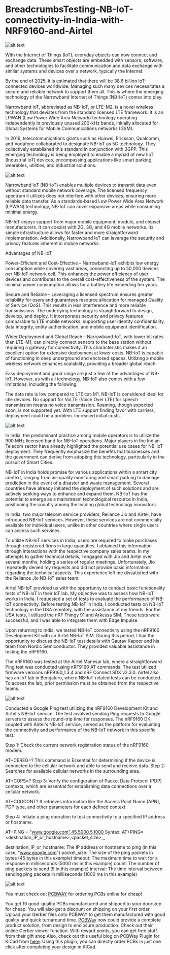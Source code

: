 # BreadcrumbsTesting-NB-IoT-connectivity-in-India-with-NRF9160-and-Airtel

![alt text](https://hackster.imgix.net/uploads/attachments/1669125/_dsc1126_McazSQNz1C.JPG?auto=compress%2Cformat&w=740&h=555&fit=max)

With the Internet of Things (IoT), everyday objects can now connect and exchange data. These smart objects are embedded with sensors, software, and other technologies to facilitate communication and data exchange with similar systems and devices over a network, typically the Internet.

By the end of 2025, it is estimated that there will be 38.6 billion IoT-connected devices worldwide. Managing such many devices necessitates a secure and reliable network to support them all. This is where the emerging technology of the Narrowband Internet of Things (NB-IoT) comes into play.

Narrowband IoT, abbreviated as NB-IoT, or LTE-M2, is a novel wireless technology that deviates from the standard licensed LTE framework. It is an LPWAN (Low Power Wide Area Network) technology operating independently in previously unused 200-kHz bands, initially allocated for Global Systems for Mobile Communications networks (GSM).

In 2016, telecommunications giants such as Huawei, Ericsson, Qualcomm, and Vodafone collaborated to designate NB-IoT as 5G technology. They collectively established this standard in conjunction with 3GPP. This emerging technology is being employed to enable a myriad of new IIoT (Industrial IoT) devices, encompassing applications like smart parking, wearables, utilities, and industrial solutions.

![alt text](https://hackster.imgix.net/uploads/attachments/1669126/nbiot_green_rgb_lR48BLMHK5.jpg?auto=compress%2Cformat&w=740&h=555&fit=max)

Narrowband IoT (NB-IoT) enables multiple devices to transmit data even without standard mobile network coverage. The licensed frequency spectrum it utilizes does not interfere with other devices, ensuring more reliable data transfer. As a standards-based Low Power Wide Area Network (LPWAN) technology, NB-IoT can cover expansive areas while consuming minimal energy.

NB-IoT enjoys support from major mobile equipment, module, and chipset manufacturers. It can coexist with 2G, 3G, and 4G mobile networks. Its simple infrastructure allows for faster and more straightforward implementation. Additionally, Narrowband IoT can leverage the security and privacy features inherent in mobile networks.

Advantages of NB-IoT

Power-Efficient and Cost-Effective – Narrowband-IoT exhibits low energy consumption while covering vast areas, connecting up to 50,000 devices per NB-IoT network cell. This enhances the power efficiency of user devices and contributes to the overall cost-effectiveness of the system. The minimal power consumption allows for a battery life exceeding ten years.

Secure and Reliable – Leveraging a licensed spectrum ensures greater reliability for users and guarantees resource allocation for managed Quality of Service (QoS). This results in less interference and more reliable transmissions. The underlying technology is straightforward to design, develop, and deploy. It incorporates security and privacy features comparable to LTE mobile networks, supporting user identity confidentiality, data integrity, entity authentication, and mobile equipment identification.

Wider Deployment and Global Reach – Narrowband-IoT, with lower bit rates than LTE-M1, can directly connect sensors to the base station without requiring a gateway for connectivity. This characteristic makes it an excellent option for extensive deployment at lower costs. NB-IoT is capable of functioning in deep underground and enclosed spaces. Utilizing a mobile wireless network enhances scalability, providing a broader global reach.

Easy deployment and good range are just a few of the advantages of NB-IoT. However, as with all technology, NB-IoT also comes with a few limitations, including the following:

The data rate is low compared to LTE cat-M1.
NB-IoT is considered ideal for idle devices.
No support for VoLTE (Voice Over LTE) for speech transmission means no voice transmission.
Roaming, though expected soon, is not supported yet.
With LTE support finding favor with carriers, deployment could be a problem.
Increased initial costs.

![alt text](https://hackster.imgix.net/uploads/attachments/1669129/_dsc1133_1AReY04Jem.JPG?auto=compress%2Cformat&w=740&h=555&fit=max)

In India, the predominant practice among mobile operators is to utilize the 900 MHz licensed band for NB-IoT operations. Major players in the Indian Telecom sector have already highlighted the potential use cases for NB-IoT deployment. They frequently emphasize the benefits that businesses and the government can derive from adopting this technology, particularly in the pursuit of Smart Cities.

NB-IoT in India holds promise for various applications within a smart city context, ranging from air-quality monitoring and smart parking to damage prediction in the event of a disaster and waste management. Several countries have already initiated the deployment of such solutions and are actively seeking ways to enhance and expand them. NB-IoT has the potential to emerge as a mainstream technological resource in India, positioning the country among the leading global technology innovators.

In India, two major telecom service providers, Reliance Jio and Airtel, have introduced NB-IoT services. However, these services are not commercially available for individual users, unlike in other countries where single users can access such services.

To utilize NB-IoT services in India, users are required to make purchases through registered firms in large quantities. I obtained this information through interactions with the respective company sales teams. In my attempts to gather technical details, I engaged with Jio and Airtel over several months, holding a series of regular meetings. Unfortunately, Jio repeatedly denied my requests and did not provide basic information regarding the technical aspects. This experience left me dissatisfied with the Reliance Jio NB-IoT sales team.

Airtel NB-IoT provided us with the opportunity to conduct basic functionality tests of NB-IoT in their IoT lab. My objective was to assess how NB-IoT works in India. I requested a set of tests to evaluate the performance of NB-IoT connectivity. Before testing NB-IoT in India, I conducted tests on NB-IoT technology in the USA remotely, with the assistance of my friends. For the USA tests, I utilized the nRF Thingy 91 and Arkessa SIM. These tests were successful, and I was able to integrate them with Edge Impulse.

Upon returning to India, we tested NB-IoT connectivity using the nRF9160 Development Kit with an Airtel NB-IoT SIM. During this period, I had the opportunity to discuss the NB-IoT test details with Gaurav Kapoor and his team from Nordic Semiconductor. They provided valuable assistance in testing the nRF9160.

The nRF9160 was tested at the Airtel Manesar lab, where a straightforward Ping test was conducted using nRF9160 AT commands. The test utilized firmware versions nRF9160_1.3.4 and nRF Connect SDK v2.3.0. Airtel also has an IoT lab in Bengaluru, where NB-IoT-related tests can be conducted. To access the lab, prior permission must be obtained from the respective teams.

![alt text](https://hackster.imgix.net/uploads/attachments/1669124/image004_cqfZS5xUCC.jpg?auto=compress%2Cformat&w=740&h=555&fit=max)

Conducted a Google Ping test utilizing the nRF9160 Development Kit and Airtel's NB-IoT service. The test involved sending Ping requests to Google servers to assess the round-trip time for responses. The nRF9160 DK, coupled with Airtel's NB-IoT service, served as the platform for evaluating the connectivity and performance of the NB-IoT network in this specific test.

Step 1: Check the current network registration status of the nRF9160 modem.

AT+CEREG=?
This command is Essential for determining if the device is connected to the cellular network and able to send and receive data.
Step 2: Searches for available cellular networks in the surrounding area.

AT+COPS=?
Step 3: Verify the configuration of Packet Data Protocol (PDP) contexts, which are essential for establishing data connections over a cellular network.

AT+CGDCONT?
It retrieves information like the Access Point Name (APN), PDP type, and other parameters for each defined context.

Step 4: Initiate a ping operation to test connectivity to a specified IP address or hostname.

AT+PING = "www.google.com",45,5000,5,1000
Syntax: AT+PING=<destination_IP_or_hostname>,<packet_size>,<timeout>,<count>,<interval>

destination_IP_or_hostname: The IP address or hostname to ping (in this case, "www.google.com")
packet_size: The size of the ping packets in bytes (45 bytes in this example)
timeout: The maximum time to wait for a response in milliseconds (5000 ms in this example)
count: The number of ping packets to send (5 in this example)
interval: The time interval between sending ping packets in milliseconds (1000 ms in this example)


![alt text](https://hackster.imgix.net/uploads/attachments/1518136/8_tJuwoRM3dI.JPG?auto=compress%2Cformat&w=740&h=555&fit=max)

You must check out [PCBWAY](https://www.pcbway.com/) for ordering PCBs online for cheap!

You get 10 good-quality PCBs manufactured and shipped to your doorstep for cheap. You will also get a discount on shipping on your first order. Upload your Gerber files onto PCBWAY to get them manufactured with good quality and quick turnaround time. [PCBWay](https://www.pcbway.com/) now could provide a complete product solution, from design to enclosure production. Check out their online Gerber viewer function. With reward points, you can get free stuff from their gift shop.Also, check out this useful blog on PCBWay Plugin for KiCad from [here](https://www.pcbway.com/blog/News/PCBWay_Plug_In_for_KiCad_3ea6219c.html). Using this plugin, you can directly order PCBs in just one click after completing your design in KiCad.

